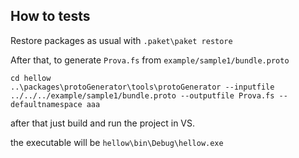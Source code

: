 ## How to tests

Restore packages as usual with `.paket\paket restore`

After that, to generate `Prova.fs` from `example/sample1/bundle.proto`

```
cd hellow
..\packages\protoGenerator\tools\protoGenerator --inputfile ../../../example/sample1/bundle.proto --outputfile Prova.fs --defaultnamespace aaa
``` 
 
after that just build and run the project in VS.

the executable will be `hellow\bin\Debug\hellow.exe`
